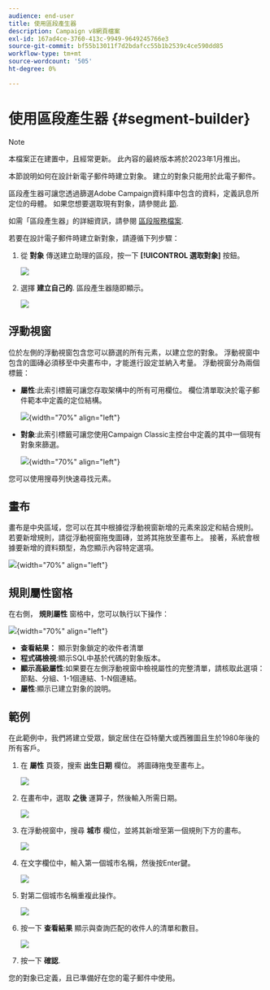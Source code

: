 ```yaml
---
audience: end-user
title: 使用區段產生器
description: Campaign v8網頁檔案
exl-id: 167ad4ce-3760-413c-9949-9649245766e3
source-git-commit: bf55b13011f7d2bdafcc55b1b2539c4ce590dd85
workflow-type: tm+mt
source-wordcount: '505'
ht-degree: 0%

---
```


# 使用區段產生器 {#segment-builder}

>[!NOTE]
>
>本檔案正在建置中，且經常更新。 此內容的最終版本將於2023年1月推出。

本節說明如何在設計新電子郵件時建立對象。 建立的對象只能用於此電子郵件。

區段產生器可讓您透過篩選Adobe Campaign資料庫中包含的資料，定義訊息所定位的母體。 如果您想要選取現有對象，請參閱此 [節](add-audience.md).

如需「區段產生器」的詳細資訊，請參閱 [區段服務檔案](https://experienceleague.adobe.com/docs/experience-platform/segmentation/ui/segment-builder.html).

若要在設計電子郵件時建立新對象，請遵循下列步驟：

1. 從 **對象** 傳送建立助理的區段，按一下 **[!UICONTROL 選取對象]** 按鈕。

   ![](assets/segment-builder0.png)

1. 選擇 **建立自己的**. 區段產生器隨即顯示。

   ![](assets/segment-builder.png)

## 浮動視窗

位於左側的浮動視窗包含您可以篩選的所有元素，以建立您的對象。 浮動視窗中包含的圖磚必須移至中央畫布中，才能進行設定並納入考量。 浮動視窗分為兩個標籤：

* **屬性**:此索引標籤可讓您存取架構中的所有可用欄位。 欄位清單取決於電子郵件範本中定義的定位結構。

   ![](assets/segment-builder2.png){width="70%" align="left"}

* **對象**:此索引標籤可讓您使用Campaign Classic主控台中定義的其中一個現有對象來篩選。

   ![](assets/segment-builder3.png){width="70%" align="left"}

您可以使用搜尋列快速尋找元素。

## 畫布

畫布是中央區域，您可以在其中根據從浮動視窗新增的元素來設定和結合規則。 若要新增規則，請從浮動視窗拖曳圖磚，並將其拖放至畫布上。 接著，系統會根據要新增的資料類型，為您顯示內容特定選項。

![](assets/segment-builder4.png){width="70%" align="left"}

## 規則屬性窗格

在右側， **規則屬性** 窗格中，您可以執行以下操作：

![](assets/segment-builder5.png){width="70%" align="left"}

* **查看結果：** 顯示對象鎖定的收件者清單
* **程式碼檢視**:顯示SQL中基於代碼的對象版本。
* **顯示高級屬性**:如果要在左側浮動視窗中檢視屬性的完整清單，請核取此選項：節點、分組、1-1個連結、1-N個連結。
* **屬性**:顯示已建立對象的說明。

## 範例

在此範例中，我們將建立受眾，鎖定居住在亞特蘭大或西雅圖且生於1980年後的所有客戶。

1. 在 **屬性** 頁簽，搜索 **出生日期** 欄位。 將圖磚拖曳至畫布上。

   ![](assets/segment-builder6.png)

1. 在畫布中，選取 **之後** 運算子，然後輸入所需日期。

   ![](assets/segment-builder7.png)

1. 在浮動視窗中，搜尋 **城市** 欄位，並將其新增至第一個規則下方的畫布。

   ![](assets/segment-builder8.png)

1. 在文字欄位中，輸入第一個城市名稱，然後按Enter鍵。

   ![](assets/segment-builder9.png)

1. 對第二個城市名稱重複此操作。

   ![](assets/segment-builder10.png)

1. 按一下 **查看結果** 顯示與查詢匹配的收件人的清單和數目。

   ![](assets/segment-builder11.png)

1. 按一下 **確認**.

您的對象已定義，且已準備好在您的電子郵件中使用。